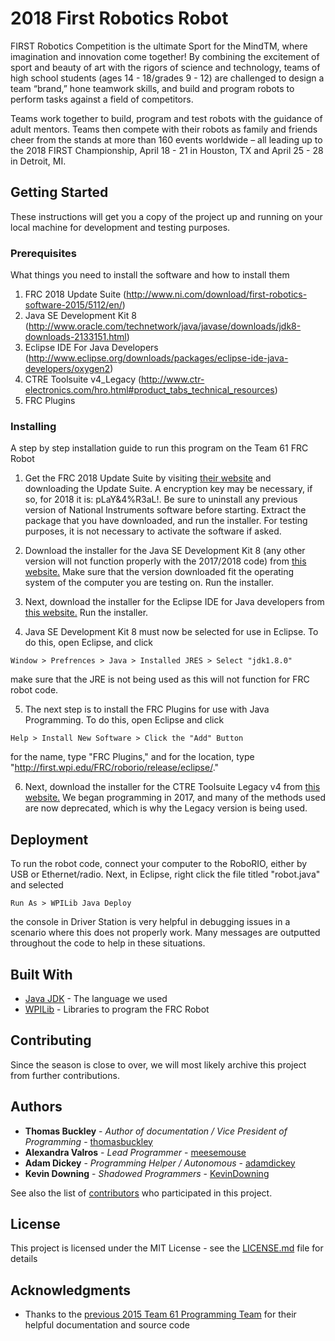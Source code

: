 # 2018 First Robotics Robot

FIRST Robotics Competition is the ultimate Sport for the MindTM, where imagination and innovation come together! By combining the excitement of sport and beauty of art with the rigors of science and technology, teams of high school students (ages 14 - 18/grades 9 - 12) are challenged to design a team “brand,” hone teamwork skills, and build and program robots to perform tasks against a field of competitors.

Teams work together to build, program and test robots with the guidance of adult mentors. Teams then compete with their robots as family and friends cheer from the stands at more than 160 events worldwide – all leading up to the 2018 FIRST Championship, April 18 - 21 in Houston, TX and April 25 - 28 in Detroit, MI.

## Getting Started

These instructions will get you a copy of the project up and running on your local machine for development and testing purposes.


### Prerequisites

What things you need to install the software and how to install them

1. FRC 2018 Update Suite (http://www.ni.com/download/first-robotics-software-2015/5112/en/)
2. Java SE Development Kit 8 (http://www.oracle.com/technetwork/java/javase/downloads/jdk8-downloads-2133151.html)
3. Eclipse IDE For Java Developers (http://www.eclipse.org/downloads/packages/eclipse-ide-java-developers/oxygen2)
4. CTRE Toolsuite v4_Legacy (http://www.ctr-electronics.com/hro.html#product_tabs_technical_resources)
5. FRC Plugins
<!-- ```
Give examples
``` -->

### Installing

A step by step installation guide to run this program on the Team 61 FRC Robot

1. Get the FRC 2018 Update Suite by visiting [their website](http://www.ni.com/download/first-robotics-software-2015/5112/en/) and downloading the Update Suite. A encryption key may be necessary, if so, for 2018 it is: pLaY&4%R3aL!. Be sure to uninstall any previous version of National Instruments software before starting. Extract the package that you have downloaded, and run the installer. For testing purposes, it is not necessary to activate the software if asked.

2. Download the installer for the Java SE Development Kit 8 (any other version will not function properly with the 2017/2018 code) from [this website.](http://www.oracle.com/technetwork/java/javase/downloads/jdk8-downloads-2133151.html) Make sure that the version downloaded fit the operating system of the computer you are testing on. Run the installer.

3. Next, download the installer for the Eclipse IDE for Java developers from [this website.](http://www.eclipse.org/downloads/packages/eclipse-ide-java-developers/oxygen2) Run the installer.

4. Java SE Development Kit 8 must now be selected for use in Eclipse. To do this, open Eclipse, and click
```
Window > Prefrences > Java > Installed JRES > Select "jdk1.8.0"
```
make sure that the JRE is not being used as this will not function for FRC robot code.

5. The next step is to install the FRC Plugins for use with Java Programming. To do this, open Eclipse and click
```
Help > Install New Software > Click the "Add" Button
```
for the name, type "FRC Plugins," and for the location, type "http://first.wpi.edu/FRC/roborio/release/eclipse/."

6. Next, download the installer for the CTRE Toolsuite Legacy v4 from [this website.](http://www.ctr-electronics.com/hro.html#product_tabs_technical_resources) We began programming in 2017, and many of the methods used are now deprecated, which is why the Legacy version is being used.

## Deployment

To run the robot code, connect your computer to the RoboRIO, either by USB or Ethernet/radio. Next, in Eclipse, right click the file titled "robot.java" and selected
```
Run As > WPILib Java Deploy
```
the console in Driver Station is very helpful in debugging issues in a scenario where this does not properly work. Many messages are outputted throughout the code to help in these situations.

## Built With

* [Java JDK](http://www.oracle.com/technetwork/java/javase/overview/index.html) - The language we used
* [WPILib](http://first.wpi.edu/FRC/roborio/release/docs/java/) - Libraries to program the FRC Robot

## Contributing

Since the season is close to over, we will most likely archive this project from further contributions.

## Authors

* **Thomas Buckley** - *Author of documentation / Vice President of Programming* - [thomasbuckley](https://github.com/thomasabuckley)
* **Alexandra Valros** - *Lead Programmer* - [meesemouse](https://github.com/meesemouse)
* **Adam Dickey** - *Programming Helper / Autonomous* - [adamdickey](https://github.com/adamdickey)
* **Kevin Downing** - *Shadowed Programmers* - [KevinDowning](https://github.com/KevinDowning)

See also the list of [contributors](https://github.com/your/project/contributors) who participated in this project.

## License

This project is licensed under the MIT License - see the [LICENSE.md](LICENSE.md) file for details

## Acknowledgments

* Thanks to the [previous 2015 Team 61 Programming Team](https://github.com/BVT-Team-61) for their helpful documentation and source code
